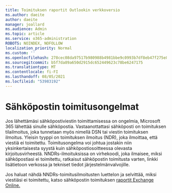 ```yaml
---
title: Toimituksen raportit Outlookin verkkoversio
ms.author: daeite
author: daeite
manager: joallard
ms.audience: Admin
ms.topic: article
ms.service: o365-administration
ROBOTS: NOINDEX, NOFOLLOW
localization_priority: Normal
ms.custom: ''
ms.openlocfilehash: 278cec08da97517b980988b4981bbe9c0993b7df8eb47f275e8bb5572495916d
ms.sourcegitcommit: b5f7da89a650d2915dc652449623c78be6247175
ms.translationtype: MT
ms.contentlocale: fi-FI
ms.lasthandoff: 08/05/2021
ms.locfileid: "53983192"
---
```

# <a name="issues-with-email-delivery"></a>Sähköpostin toimitusongelmat

Jos lähettämäsi sähköpostiviestin toimittamisessa on ongelmia, Microsoft 365 lähettää sinulle sähköpostia. Vastaanottattasi sähköposti on toimituksen tilailmoitus, joka tunnetaan myös nimellä DSN tai viestin toimituksen ilmoitus. Yleisin tyyppi on toimituksen ilmoitus (NDR), joka ilmoittaa, että viestiä ei toimitettu. Toimitusongelma voi johtua jostakin niin yksinkertaisesta syystä kuin sähköpostiosoitteessa olevasta kirjoitusvirheestä. NNDRs-ilmoituksissa on virhekoodi, joka ilmaisee, miksi sähköpostiasi ei toimitettu, ratkaisut sähköpostin toimitusta varten, linkki lisätietoon verkossa ja tekniset tiedot järjestelmänvalvojille.

Jos haluat nähdä NNDRs-toimitusilmoitusten luettelon ja selvittää, miksi viestiäsi ei toimitettu, katso sähköpostin toimituksen [raportit Exchange Online.](https://docs.microsoft.com/exchange/mail-flow-best-practices/non-delivery-reports-in-exchange-online/non-delivery-reports-in-exchange-online)